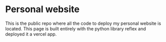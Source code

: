 # Personal website

This is the public repo where all the code to deploy my personal website is located. This page is built entirely with the python library reflex and deployed it a vercel app. 